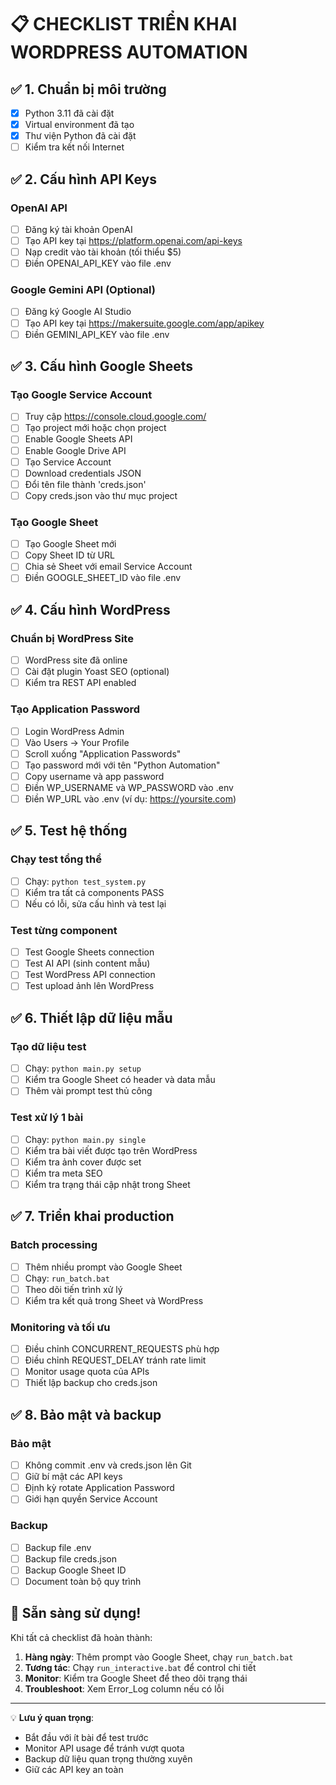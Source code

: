 # 📋 CHECKLIST TRIỂN KHAI WORDPRESS AUTOMATION

## ✅ 1. Chuẩn bị môi trường
- [x] Python 3.11 đã cài đặt
- [x] Virtual environment đã tạo
- [x] Thư viện Python đã cài đặt
- [ ] Kiểm tra kết nối Internet

## ✅ 2. Cấu hình API Keys

### OpenAI API
- [ ] Đăng ký tài khoản OpenAI
- [ ] Tạo API key tại https://platform.openai.com/api-keys
- [ ] Nạp credit vào tài khoản (tối thiểu $5)
- [ ] Điền OPENAI_API_KEY vào file .env

### Google Gemini API (Optional)
- [ ] Đăng ký Google AI Studio
- [ ] Tạo API key tại https://makersuite.google.com/app/apikey
- [ ] Điền GEMINI_API_KEY vào file .env

## ✅ 3. Cấu hình Google Sheets

### Tạo Google Service Account
- [ ] Truy cập https://console.cloud.google.com/
- [ ] Tạo project mới hoặc chọn project
- [ ] Enable Google Sheets API
- [ ] Enable Google Drive API
- [ ] Tạo Service Account
- [ ] Download credentials JSON
- [ ] Đổi tên file thành 'creds.json'
- [ ] Copy creds.json vào thư mục project

### Tạo Google Sheet
- [ ] Tạo Google Sheet mới
- [ ] Copy Sheet ID từ URL
- [ ] Chia sẻ Sheet với email Service Account
- [ ] Điền GOOGLE_SHEET_ID vào file .env

## ✅ 4. Cấu hình WordPress

### Chuẩn bị WordPress Site
- [ ] WordPress site đã online
- [ ] Cài đặt plugin Yoast SEO (optional)
- [ ] Kiểm tra REST API enabled

### Tạo Application Password
- [ ] Login WordPress Admin
- [ ] Vào Users → Your Profile
- [ ] Scroll xuống "Application Passwords"  
- [ ] Tạo password mới với tên "Python Automation"
- [ ] Copy username và app password
- [ ] Điền WP_USERNAME và WP_PASSWORD vào .env
- [ ] Điền WP_URL vào .env (ví dụ: https://yoursite.com)

## ✅ 5. Test hệ thống

### Chạy test tổng thể
- [ ] Chạy: `python test_system.py`
- [ ] Kiểm tra tất cả components PASS
- [ ] Nếu có lỗi, sửa cấu hình và test lại

### Test từng component
- [ ] Test Google Sheets connection
- [ ] Test AI API (sinh content mẫu)
- [ ] Test WordPress API connection  
- [ ] Test upload ảnh lên WordPress

## ✅ 6. Thiết lập dữ liệu mẫu

### Tạo dữ liệu test
- [ ] Chạy: `python main.py setup`
- [ ] Kiểm tra Google Sheet có header và data mẫu
- [ ] Thêm vài prompt test thủ công

### Test xử lý 1 bài
- [ ] Chạy: `python main.py single`
- [ ] Kiểm tra bài viết được tạo trên WordPress
- [ ] Kiểm tra ảnh cover được set
- [ ] Kiểm tra meta SEO
- [ ] Kiểm tra trạng thái cập nhật trong Sheet

## ✅ 7. Triển khai production

### Batch processing
- [ ] Thêm nhiều prompt vào Google Sheet
- [ ] Chạy: `run_batch.bat`
- [ ] Theo dõi tiến trình xử lý
- [ ] Kiểm tra kết quả trong Sheet và WordPress

### Monitoring và tối ưu
- [ ] Điều chỉnh CONCURRENT_REQUESTS phù hợp
- [ ] Điều chỉnh REQUEST_DELAY tránh rate limit
- [ ] Monitor usage quota của APIs
- [ ] Thiết lập backup cho creds.json

## ✅ 8. Bảo mật và backup

### Bảo mật
- [ ] Không commit .env và creds.json lên Git
- [ ] Giữ bí mật các API keys
- [ ] Định kỳ rotate Application Password
- [ ] Giới hạn quyền Service Account

### Backup
- [ ] Backup file .env
- [ ] Backup file creds.json  
- [ ] Backup Google Sheet ID
- [ ] Document toàn bộ quy trình

## 🎯 Sẵn sàng sử dụng!

Khi tất cả checklist đã hoàn thành:

1. **Hàng ngày**: Thêm prompt vào Google Sheet, chạy `run_batch.bat`
2. **Tương tác**: Chạy `run_interactive.bat` để control chi tiết  
3. **Monitor**: Kiểm tra Google Sheet để theo dõi trạng thái
4. **Troubleshoot**: Xem Error_Log column nếu có lỗi

---

💡 **Lưu ý quan trọng**:
- Bắt đầu với ít bài để test trước
- Monitor API usage để tránh vượt quota
- Backup dữ liệu quan trọng thường xuyên
- Giữ các API key an toàn
